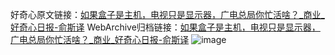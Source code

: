 好奇心原文链接：[如果盒子是主机，电视只是显示器，广电总局你忙活啥？_商业_好奇心日报-俞斯译](https://www.qdaily.com/articles/1661.html)
WebArchive归档链接：[如果盒子是主机，电视只是显示器，广电总局你忙活啥？_商业_好奇心日报-俞斯译](http://web.archive.org/web/20190623145957/https://www.qdaily.com/articles/1661.html)
![image](http://ww3.sinaimg.cn/large/007d5XDply1g3v4fffjwlj30u03r0b29)